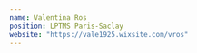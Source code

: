 ```yaml
---
name: Valentina Ros
position: LPTMS Paris-Saclay
website: "https://vale1925.wixsite.com/vros"
---
```

